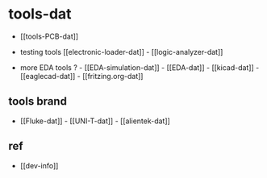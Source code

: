 
# tools-dat

- [[tools-PCB-dat]] 

- testing tools [[electronic-loader-dat]] - [[logic-analyzer-dat]]


- more EDA tools ? - [[EDA-simulation-dat]] - [[EDA-dat]] - [[kicad-dat]] - [[eaglecad-dat]] - [[fritzing.org-dat]]


## tools brand 

- [[Fluke-dat]] - [[UNI-T-dat]] - [[alientek-dat]]



## ref 

- [[dev-info]]